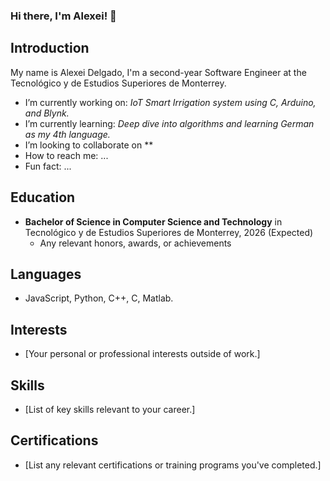 ### Hi there, I'm Alexei! 👋

## Introduction
My name is Alexei Delgado, I'm a second-year Software Engineer at the Tecnológico y de Estudios Superiores de Monterrey. 
- I’m currently working on: *IoT Smart Irrigation system using C, Arduino, and Blynk.*
- I’m currently learning: *Deep dive into algorithms and learning German as my 4th language.*
- I’m looking to collaborate on **
- How to reach me: ...
- Fun fact: ...

## Education
- **Bachelor of Science in Computer Science and Technology** in Tecnológico y de Estudios Superiores de Monterrey, 2026 (Expected)
  - Any relevant honors, awards, or achievements

## Languages
- JavaScript, Python, C++, C, Matlab. 

## Interests
- [Your personal or professional interests outside of work.]

## Skills
- [List of key skills relevant to your career.]

## Certifications
- [List any relevant certifications or training programs you've completed.]

<!--
**alexeiddg/alexeiddg** is a ✨ _special_ ✨ repository because its `README.md` (this file) appears on your GitHub profile.

Here are some ideas to get you started:

- 🔭 I’m currently working on ...
- 🌱 I’m currently learning ...
- 👯 I’m looking to collaborate on ...
- 🤔 I’m looking for help with ...
- 💬 Ask me about ...
- 📫 How to reach me: ...
- 😄 Pronouns: ...
- ⚡ Fun fact: ...
-->
